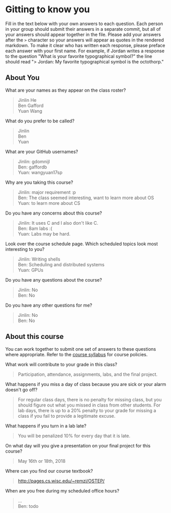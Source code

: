 
# Gitting to know you
Fill in the text below with your own answers to each question. Each person in your group should submit their answers in a separate commit, but all of your answers should appear together in the file. Please add your answers after the `>` character so your answers will appear as quotes in the rendered markdown. To make it clear who has written each response, please preface each answer with your first name. For example, if Jordan writes a response to the question "What is your favorite typographical symbol?" the line should read "> Jordan: My favorite typographical symbol is the octothorp." 

## About You
What are your names as they appear on the class roster?  
> Jinlin He  
> Ben Gafford  
> Yuan Wang  

What do you prefer to be called?  
> Jinlin  
> Ben  
> Yuan  

What are your GitHub usernames?  
> Jinlin: gdomnijl  
> Ben: gaffordb  
> Yuan: wangyuan17sp  

Why are you taking this course?  
> Jinlin: major requirement :p  
> Ben: The class seemed interesting, want to learn more about OS  
> Yuan: to learn more about CS  

Do you have any concerns about this course?
> Jinlin: It uses C and I also don't like C.  
> Ben: 8am labs :(  
> Yuan: Labs may be hard.  

Look over the course schedule page. Which scheduled topics look most interesting to you?  
> Jinlin: Writing shells  
> Ben: Scheduling and distributed systems  
> Yuan: GPUs  

Do you have any questions about the course?  
> Jinlin: No  
> Ben: No  
>   

Do you have any other questions for me?  
> Jinlin: No   
> Ben: No  

## About this course
You can work together to submit one set of answers to these questions where appropriate. Refer to the [course syllabus](http://www.cs.grinnell.edu/~curtsinger/teaching/2018S/CSC213/syllabus/) for course policies.

What work will contribute to your grade in this class?   
> Participation, attendance, assignments, labs, and the final project.  

What happens if you miss a day of class because you are sick or your alarm doesn't go off?  
> For regular class days, there is no penalty for missing class, but you should figure out what you missed in class from other students. For lab days, there is up to a 20% penalty to your grade for missing a class if you fail to provide a legitimate excuse.  

What happens if you turn in a lab late?  
> You will be penalized 10% for every day that it is late.  

On what day will you give a presentation on your final project for this course?  
> May 16th or 18th, 2018  

Where can you find our course textbook?  
> http://pages.cs.wisc.edu/~remzi/OSTEP/  

When are you free during my scheduled office hours?  
> ...  
> Ben:  todo
